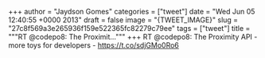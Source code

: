 
+++
author = "Jaydson Gomes"
categories = ["tweet"]
date = "Wed Jun 05 12:40:55 +0000 2013"
draft = false
image = "{TWEET_IMAGE}"
slug = "27c8f569a3e265936f159e522365fc82279c79ee"
tags = ["tweet"]
title = """RT @codepo8: The Proximit..."""
+++
RT @codepo8: The Proximity API - more toys for developers - https://t.co/sdjGMo0Ro6
